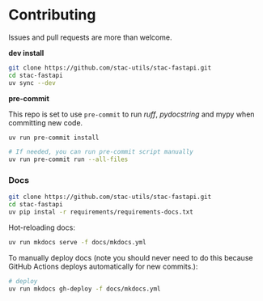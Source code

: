 # Contributing

Issues and pull requests are more than welcome.

**dev install**

```bash
git clone https://github.com/stac-utils/stac-fastapi.git
cd stac-fastapi
uv sync --dev
```

**pre-commit**

This repo is set to use `pre-commit` to run *ruff*, *pydocstring* and mypy when committing new code.

```bash
uv run pre-commit install 

# If needed, you can run pre-commit script manually 
uv run pre-commit run --all-files 
```

### Docs

```bash
git clone https://github.com/stac-utils/stac-fastapi.git
cd stac-fastapi
uv pip instal -r requirements/requirements-docs.txt
```

Hot-reloading docs:

```bash
uv run mkdocs serve -f docs/mkdocs.yml
```

To manually deploy docs (note you should never need to do this because GitHub
Actions deploys automatically for new commits.):

```bash
# deploy
uv run mkdocs gh-deploy -f docs/mkdocs.yml
```
